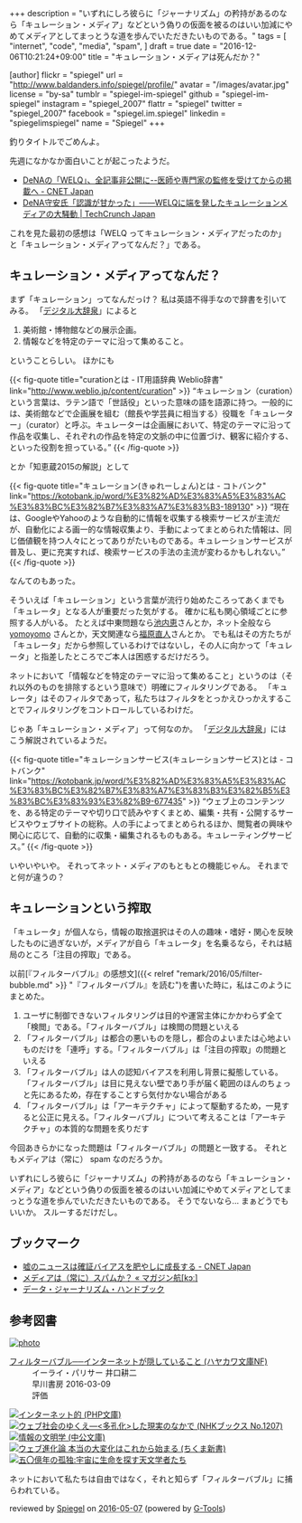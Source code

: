 +++
description = "いずれにしろ彼らに「ジャーナリズム」の矜持があるのなら「キュレーション・メディア」などという偽りの仮面を被るのはいい加減にやめてメディアとしてまっとうな道を歩んでいただきたいものである。"
tags = [
  "internet",
  "code",
  "media",
  "spam",
]
draft = true
date = "2016-12-06T10:21:24+09:00"
title = "キュレーション・メディアは死んだか？"

[author]
  flickr = "spiegel"
  url = "http://www.baldanders.info/spiegel/profile/"
  avatar = "/images/avatar.jpg"
  license = "by-sa"
  tumblr = "spiegel-im-spiegel"
  github = "spiegel-im-spiegel"
  instagram = "spiegel_2007"
  flattr = "spiegel"
  twitter = "spiegel_2007"
  facebook = "spiegel.im.spiegel"
  linkedin = "spiegelimspiegel"
  name = "Spiegel"
+++

釣りタイトルでごめんよ。

先週になかなか面白いことが起こったようだ。

- [DeNAの「WELQ」、全記事非公開に--医師や専門家の監修を受けてからの掲載へ - CNET Japan](http://japan.cnet.com/news/service/35092919/)
- [DeNA守安氏「認識が甘かった」——WELQに端を発したキュレーションメディアの大騒動 | TechCrunch Japan](http://jp.techcrunch.com/2016/12/01/dena-moriyashu/)

これを見た最初の感想は「WELQ ってキュレーション・メディアだったのか」と「キュレーション・メディアってなんだ？」である。

## キュレーション・メディアってなんだ？

まず「キュレーション」ってなんだっけ？ 私は英語不得手なので辞書を引いてみる。
「[デジタル大辞泉](http://www.daijisen.jp/digital/)」によると

1. 美術館・博物館などの展示企画。
2. 情報などを特定のテーマに沿って集めること。

ということらしい。
ほかにも

{{< fig-quote title="curationとは - IT用語辞典 Weblio辞書" link="http://www.weblio.jp/content/curation" >}}
<q>キュレーション（curation）という言葉は、ラテン語で「世話役」といった意味の語を語源に持つ。一般的には、美術館などで企画展を組む（館長や学芸員に相当する）役職を「キュレーター」（curator）と呼ぶ。キュレーターは企画展において、特定のテーマに沿って作品を収集し、それぞれの作品を特定の文脈の中に位置づけ、観客に紹介する、といった役割を担っている。</q>
{{< /fig-quote >}}

とか「知恵蔵2015の解説」として

{{< fig-quote title="キュレーション(きゅれーしょん)とは - コトバンク" link="https://kotobank.jp/word/%E3%82%AD%E3%83%A5%E3%83%AC%E3%83%BC%E3%82%B7%E3%83%A7%E3%83%B3-189130" >}}
<q>現在は、GoogleやYahooのような自動的に情報を収集する検索サービスが主流だが、自動化による画一的な情報収集より、手動によってまとめられた情報は、同じ価値観を持つ人々にとってありがたいものである。キュレーションサービスが普及し、更に充実すれば、検索サービスの手法の主流が変わるかもしれない。</q>
{{< /fig-quote >}}

なんてのもあった。

そういえば「キュレーション」という言葉が流行り始めたころってあくまでも「キュレータ」となる人が重要だった気がする。
確かに私も関心領域ごとに参照する人がいる。
たとえば中東問題なら[池内恵](http://ikeuchisatoshi.com/)さんとか，ネット全般なら [yomoyomo](http://d.hatena.ne.jp/yomoyomo/) さんとか，天文関連なら[福原直人](https://news.local-group.jp/)さんとか。
でも私はその方たちが「キュレータ」だから参照しているわけではないし，その人に向かって「キュレータ」と指差したところでご本人は困惑するだけだろう。

ネットにおいて「情報などを特定のテーマに沿って集めること」というのは（それ以外のものを排除するという意味で）明確にフィルタリングである。
「キュレータ」はそのフィルタであって，私たちはフィルタをとっかえひっかえすることでフィルタリングをコントロールしているわけだ。

じゃあ「キュレーション・メディア」って何なのか。
「[デジタル大辞泉](http://www.daijisen.jp/digital/)」にはこう解説されているようだ。

{{< fig-quote title="キュレーションサービス(キュレーションサービス)とは - コトバンク" link="https://kotobank.jp/word/%E3%82%AD%E3%83%A5%E3%83%AC%E3%83%BC%E3%82%B7%E3%83%A7%E3%83%B3%E3%82%B5%E3%83%BC%E3%83%93%E3%82%B9-677435" >}}
<q>ウェブ上のコンテンツを、ある特定のテーマや切り口で読みやすくまとめ、編集・共有・公開するサービスやウェブサイトの総称。人の手によってまとめられるほか、閲覧者の興味や関心に応じて、自動的に収集・編集されるものもある。キュレーティングサービス。</q>
{{< /fig-quote >}}

いやいやいや。
それってネット・メディアのもともとの機能じゃん。
それまでと何が違うの？

## キュレーションという搾取

「キュレータ」が個人なら，情報の取捨選択はその人の趣味・嗜好・関心を反映したものに過ぎないが，メディアが自ら「キュレータ」を名乗るなら，それは結局のところ「注目の搾取」である。

以前[『フィルターバブル』の感想文]({{< relref "remark/2016/05/filter-bubble.md" >}} "『フィルターバブル』を読む")を書いた時に，私はこのようにまとめた。

1. ユーザに制御できないフィルタリングは目的や運営主体にかかわらず全て「検閲」である。「フィルターバブル」は検閲の問題といえる
2. 「フィルターバブル」は都合の悪いものを隠し，都合のよいまたは心地よいものだけを「連呼」する。「フィルターバブル」は「注目の搾取」の問題といえる
3. 「フィルターバブル」は人の認知バイアスを利用し背景に擬態している。「フィルターバブル」は目に見えない壁であり手が届く範囲のほんのちょっと先にあるため，存在することすら気付かない場合がある
4. 「フィルターバブル」は「アーキテクチャ」によって駆動するため，一見すると公正に見える。「フィルターバブル」について考えることは「アーキテクチャ」の本質的な問題を炙りだす

今回あきらかになった問題は「フィルターバブル」の問題と一致する。
それともメディアは（常に） spam なのだろうか。

いずれにしろ彼らに「ジャーナリズム」の矜持があるのなら「キュレーション・メディア」などという偽りの仮面を被るのはいい加減にやめてメディアとしてまっとうな道を歩んでいただきたいものである。
そうでないなら... まぁどうでもいいか。
スルーするだけだし。

## ブックマーク

- [嘘のニュースは確証バイアスを肥やしに成長する - CNET Japan](http://japan.cnet.com/news/commentary/35093128/)
- [メディアは（常に）スパムか？ « マガジン航[kɔː]](http://magazine-k.jp/2016/01/25/spam-and-media/)
- [データ・ジャーナリズム・ハンドブック](http://datajournalismjp.github.io/handbook/)

## 参考図書

<div class="hreview" ><a class="item url" href="http://www.amazon.co.jp/exec/obidos/ASIN/4150504598/baldandersinf-22/"><img src="http://ecx.images-amazon.com/images/I/41UdjkE4OpL._SL160_.jpg" alt="photo" class="photo"  /></a><dl ><dt class="fn"><a class="item url" href="http://www.amazon.co.jp/exec/obidos/ASIN/4150504598/baldandersinf-22/">フィルターバブル──インターネットが隠していること (ハヤカワ文庫NF)</a></dt><dd>イーライ・パリサー 井口耕二 </dd><dd>早川書房 2016-03-09</dd><dd>評価<abbr class="rating" title="4"><img src="http://g-images.amazon.com/images/G/01/detail/stars-4-0.gif" alt="" /></abbr> </dd></dl><p class="similar"><a href="http://www.amazon.co.jp/exec/obidos/ASIN/4569762468/baldandersinf-22/" target="_top"><img src="http://images.amazon.com/images/P/4569762468.09._SCTHUMBZZZ_.jpg"  alt="インターネット的 (PHP文庫)"  /></a> <a href="http://www.amazon.co.jp/exec/obidos/ASIN/4140912073/baldandersinf-22/" target="_top"><img src="http://images.amazon.com/images/P/4140912073.09._SCTHUMBZZZ_.jpg"  alt="ウェブ社会のゆくえ―<多孔化>した現実のなかで (NHKブックス No.1207)"  /></a> <a href="http://www.amazon.co.jp/exec/obidos/ASIN/4122033985/baldandersinf-22/" target="_top"><img src="http://images.amazon.com/images/P/4122033985.09._SCTHUMBZZZ_.jpg"  alt="情報の文明学 (中公文庫)"  /></a> <a href="http://www.amazon.co.jp/exec/obidos/ASIN/4480062858/baldandersinf-22/" target="_top"><img src="http://images.amazon.com/images/P/4480062858.09._SCTHUMBZZZ_.jpg"  alt="ウェブ進化論 本当の大変化はこれから始まる (ちくま新書)"  /></a> <a href="http://www.amazon.co.jp/exec/obidos/ASIN/4152096098/baldandersinf-22/" target="_top"><img src="http://images.amazon.com/images/P/4152096098.09._SCTHUMBZZZ_.jpg"  alt="五〇億年の孤独:宇宙に生命を探す天文学者たち"  /></a> </p>
<p class="description">ネットにおいて私たちは自由ではなく，それと知らず「フィルターバブル」に捕らわれている。</p>
<p class="gtools" >reviewed by <a href='#maker' class='reviewer'>Spiegel</a> on <abbr class="dtreviewed" title="2016-05-07">2016-05-07</abbr> (powered by <a href="http://www.goodpic.com/mt/aws/index.html" >G-Tools</a>)</p>
</div>
